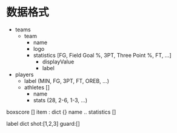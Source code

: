 # 数据格式

* teams
  * team
    * name
    * logo
    * statistics [FG, Field Goal %, 3PT, Three Point %, FT, ...]
      * displayValue
      * label
* players
  * label (MIN, FG, 3PT, FT, OREB, ...)
  * athletes []
    * name
    * stats (28, 2-6, 1-3, ...)

boxscore []
  item : dict {}
    name
    ..
    statistics []

label
dict
  shot:[1,2,3]
  guard:[]